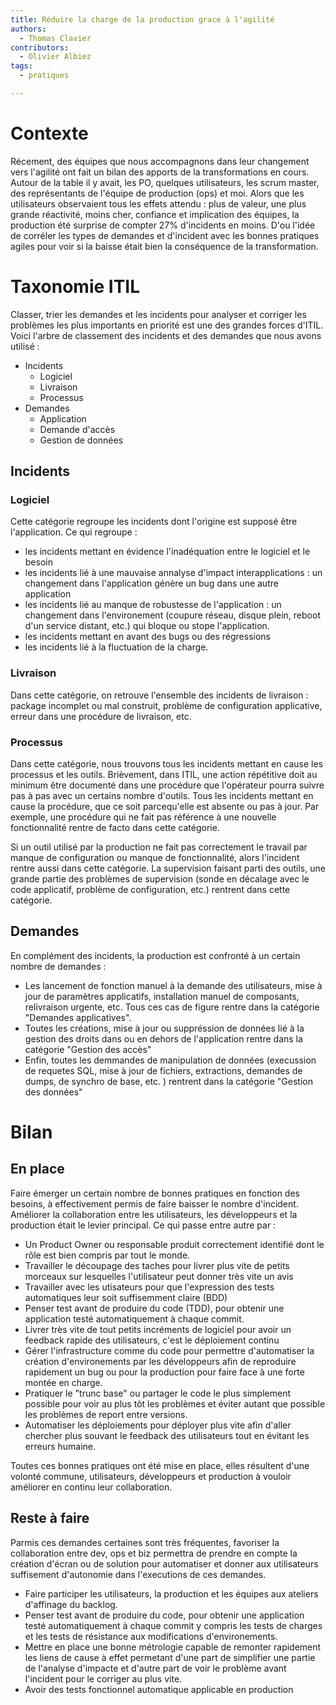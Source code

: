 ```yaml
---
title: Réduire la charge de la production grace à l'agilité
authors:
  - Thomas Clavier
contributors:
  - Olivier Albiez
tags:
  - pratiques

---
```

# Contexte
Récement, des équipes que nous accompagnons dans leur changement vers l'agilité ont fait un bilan des apports de la transformations en cours. Autour de la table il y avait, les PO, quelques utilisateurs, les scrum master, des représentants de l'équipe de production (ops) et moi. Alors que les utilisateurs observaient tous les effets attendu : plus de valeur, une plus grande réactivité, moins cher, confiance et implication des équipes, la production été surprise de compter 27% d'incidents en moins. D'ou l'idée de corréler les types de demandes et d'incident avec les bonnes pratiques agiles pour voir si la baisse était bien la conséquence de la transformation.

# Taxonomie ITIL

Classer, trier les demandes et les incidents pour analyser et corriger les problèmes les plus importants en priorité est une des grandes forces d'ITIL. Voici l'arbre de classement des incidents et des demandes que nous avons utilisé : 

* Incidents
  * Logiciel
  * Livraison
  * Processus
* Demandes
  * Application
  * Demande d'accès
  * Gestion de données

## Incidents

### Logiciel

Cette catégorie regroupe les incidents dont l'origine est supposé être l'application. Ce qui regroupe :

* les incidents mettant en évidence l'inadéquation entre le logiciel et le besoin
* les incidents lié à une mauvaise annalyse d'impact interapplications : un changement dans l'application génère un bug dans une autre application
* les incidents lié au manque de robustesse de l'application : un changement dans l'environement (coupure réseau, disque plein, reboot d'un service distant, etc.) qui bloque ou stope l'application.
* les incidents mettant en avant des bugs ou des régressions
* les incidents lié à la fluctuation de la charge.

### Livraison

Dans cette catégorie, on retrouve l'ensemble des incidents de livraison : package incomplet ou mal construit, problème de configuration applicative, erreur dans une procédure de livraison, etc.

### Processus

Dans cette catégorie, nous trouvons tous les incidents mettant en cause les processus et les outils. Brièvement, dans ITIL, une action répétitive doit au minimum être documenté dans une procédure que l'opérateur pourra suivre pas à pas avec un certains nombre d'outils. 
Tous les incidents mettant en cause la procédure, que ce soit parcequ'elle est absente ou pas à jour. Par exemple, une procédure qui ne fait pas référence à une nouvelle fonctionnalité rentre de facto dans cette catégorie.

Si un outil utilisé par la production ne fait pas correctement le travail par manque de configuration ou manque de fonctionnalité, alors l'incident rentre aussi dans cette catégorie. 
La supervision faisant parti des outils, une grande partie des problèmes de supervision (sonde en décalage avec le code applicatif, problème de configuration, etc.) rentrent dans cette catégorie.

## Demandes

En complément des incidents, la production est confronté à un certain nombre de demandes :

* Les lancement de fonction manuel à la demande des utilisateurs, mise à jour de paramètres applicatifs, installation manuel de composants, relivraison urgente, etc. Tous ces cas de figure rentre dans la catégorie "Demandes applicatives".
* Toutes les créations, mise à jour ou suppréssion de données lié à la gestion des droits dans ou en dehors de l'application rentre dans la catégorie "Gestion des accès"
* Enfin, toutes les demmandes de manipulation de données (execussion de requetes SQL, mise à jour de fichiers, extractions, demandes de dumps, de synchro de base, etc. ) rentrent dans la catégorie "Gestion des données"

# Bilan

## En place

Faire émerger un certain nombre de bonnes pratiques en fonction des besoins, à effectivement permis de faire baisser le nombre d'incident.
Améliorer la collaboration entre les utilisateurs, les développeurs et la production était le levier principal. Ce qui passe entre autre par : 

* Un Product Owner ou responsable produit correctement identifié dont le rôle est bien compris par tout le monde.
* Travailler le découpage des taches pour livrer plus vite de petits morceaux sur lesquelles l'utilisateur peut donner très vite un avis
* Travailler avec les utisateurs pour que l'expression des tests automatiques leur soit suffisemment claire (BDD)
* Penser test avant de produire du code (TDD), pour obtenir une application testé automatiquement à chaque commit.
* Livrer très vite de tout petits incréments de logiciel pour avoir un feedback rapide des utilisateurs, c'est le déploiement continu
* Gérer l'infrastructure comme du code pour permettre d'automatiser la création d'environements par les développeurs afin de reproduire rapidement un bug ou pour la production pour faire face à une forte montée en charge.
* Pratiquer le "trunc base" ou partager le code le plus simplement possible pour voir au plus tôt les problèmes et éviter autant que possible les problèmes de report entre versions.
* Automatiser les déploiements pour déployer plus vite afin d'aller chercher plus souvant le feedback des utilisateurs tout en évitant les erreurs humaine.

Toutes ces bonnes pratiques ont été mise en place, elles résultent d'une volonté commune, utilisateurs, développeurs et production à vouloir améliorer en continu leur collaboration. 

## Reste à faire 
Parmis ces demandes certaines sont très fréquentes, favoriser la collaboration entre dev, ops et biz permettra de prendre en compte la création d'écran ou de solution pour automatiser et donner aux utilisateurs suffisement d'autonomie dans l'executions de ces demandes.
* Faire participer les utilisateurs, la production et les équipes aux ateliers d'affinage du backlog.
* Penser test avant de produire du code, pour obtenir une application testé automatiquement à chaque commit y compris les tests de charges et les tests de résistance aux modifications d'environements.
* Mettre en place une bonne métrologie capable de remonter rapidement les liens de cause à effet permetant d'une part de simplifier une partie de l'analyse d'impacte et d'autre part de voir le problème avant l'incident pour le corriger au plus vite.
* Avoir des tests fonctionnel automatique applicable en production
